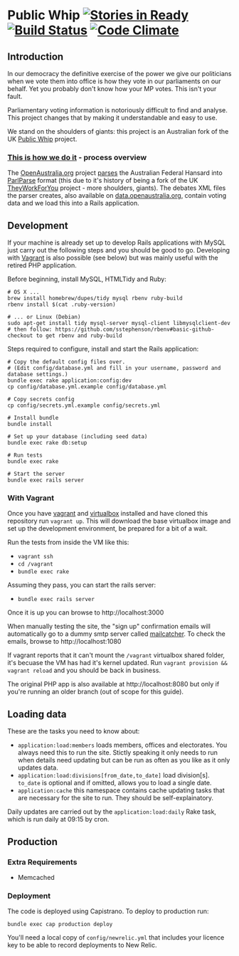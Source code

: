 # Public Whip [![Stories in Ready](https://badge.waffle.io/openaustralia/publicwhip.png?label=ready)](https://waffle.io/openaustralia/publicwhip) [![Build Status](https://travis-ci.org/openaustralia/publicwhip.svg?branch=master)](https://travis-ci.org/openaustralia/publicwhip) [![Code Climate](https://codeclimate.com/github/openaustralia/publicwhip.png)](https://codeclimate.com/github/openaustralia/publicwhip)

## Introduction

In our democracy the definitive exercise of the power we give our politicians
when we vote them into office is how they vote in our parliaments on our behalf.
Yet you probably don't know how your MP votes. This isn't your fault.

Parliamentary voting information is notoriously difficult to find and analyse.
This project changes that by making it understandable and easy to use.

We stand on the shoulders of giants: this project is an Australian fork of the
UK [Public Whip](http://www.publicwhip.org.uk/) project.

### [This is how we do it](https://www.youtube.com/watch?v=0hiUuL5uTKc) - process overview

The [OpenAustralia.org](http://www.openaustralia.org) project
[parses](https://github.com/openaustralia/openaustralia-parser) the Australian
Federal Hansard into [ParlParse](http://parser.theyworkforyou.com/) format (this
due to it's history of being a fork of the UK
[TheyWorkForYou](http://www.theyworkforyou.com/) project - more shoulders,
giants). The debates XML files the parser creates, also available on
[data.openaustralia.org](http://data.openaustralia.org/), contain voting data
and we load this into a Rails application.

## Development

If your machine is already set up to develop Rails applications with MySQL just
carry out the following steps and you should be good to go. Developing with
[Vagrant](https://www.vagrantup.com/) is also possible (see below) but was
mainly useful with the retired PHP application.

Before beginning, install MySQL, HTMLTidy and Ruby:

```
# OS X ...
brew install homebrew/dupes/tidy mysql rbenv ruby-build
rbenv install $(cat .ruby-version)

# ... or Linux (Debian)
sudo apt-get install tidy mysql-server mysql-client libmysqlclient-dev
# then follow: https://github.com/sstephenson/rbenv#basic-github-checkout to get rbenv and ruby-build
```

Steps required to configure, install and start the Rails application:

```
# Copy the default config files over.
# (Edit config/database.yml and fill in your username, password and database settings.)
bundle exec rake application:config:dev
cp config/database.yml.example config/database.yml

# Copy secrets config
cp config/secrets.yml.example config/secrets.yml

# Install bundle
bundle install

# Set up your database (including seed data)
bundle exec rake db:setup

# Run tests
bundle exec rake

# Start the server
bundle exec rails server
```

### With Vagrant

Once you have [vagrant][1] and [virtualbox][2] installed and have cloned this
repository run `vagrant up`. This will download the base virtualbox image
and set up the development environment, be prepared for a bit of a wait.

Run the tests from inside the VM like this:

* `vagrant ssh`
* `cd /vagrant`
* `bundle exec rake`

Assuming they pass, you can start the rails server:

* `bundle exec rails server`

Once it is up you can browse to http://localhost:3000

When manually testing the site, the "sign up" confirmation emails will
automatically go to a dummy smtp server called [mailcatcher][3]. To check the
emails, browse to http://localhost:1080

If vagrant reports that it can't mount the `/vagrant` virtualbox shared folder,
it's becuase the VM has had it's kernel updated. Run
`vagrant provision && vagrant reload` and you should be back in business.

The original PHP app is also available at http://localhost:8080 but only if
you're running an older branch (out of scope for this guide).

[1]: http://www.vagrantup.com/
[2]: https://www.virtualbox.org/
[3]: http://mailcatcher.me/

## Loading data

These are the tasks you need to know about:

* `application:load:members` loads members, offices and electorates. You always
need this to run the site. Stictly speaking it only needs to run when details
need updating but can be run as often as you like as it only updates data.
* `application:load:divisions[from_date,to_date]` load division[s]. `to_date` is
optional and if omitted, allows you to load a single date.
* `application:cache` this namespace contains cache updating tasks that are
necessary for the site to run. They should be self-explainatory.

Daily updates are carried out by the `application:load:daily` Rake task,
which is run daily at 09:15 by cron.

## Production

### Extra Requirements

* Memcached

### Deployment

The code is deployed using Capistrano. To deploy to production run:

    bundle exec cap production deploy

You'll need a local copy of `config/newrelic.yml` that includes your licence
key to be able to record deployments to New Relic.
